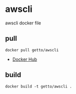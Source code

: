 # awscli

awscli docker file

## pull

```
docker pull getto/awscli
```

* [Docker Hub](https://hub.docker.com/r/getto/awscli/)

## build

```
docker build -t getto/awscli .
```
